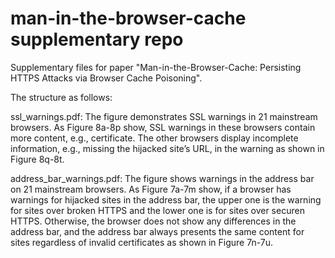 man-in-the-browser-cache supplementary repo
========================

Supplementary files for paper "Man-in-the-Browser-Cache: Persisting HTTPS Attacks via Browser Cache Poisoning".

The structure as follows:

ssl_warnings.pdf: The figure demonstrates SSL warnings in 21 mainstream browsers. As Figure 8a-8p show, SSL warnings in these browsers contain more content, e.g., certificate. The other browsers display incomplete information, e.g., missing the hijacked site’s URL, in the warning as shown in Figure 8q-8t.

address_bar_warnings.pdf: The figure shows warnings in the address bar on 21 mainstream browsers. As Figure 7a-7m show, if a browser has warnings for hijacked sites in the address bar, the upper one is the warning for sites over broken HTTPS and the lower one is for sites over securen HTTPS. Otherwise, the browser does not show any differences in the address bar, and the address bar always presents the same content for sites regardless of invalid certificates as shown in Figure 7n-7u.
